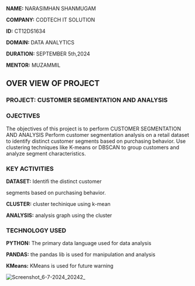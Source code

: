 **NAME:** NARASIMHAN SHANMUGAM

**COMPANY:** CODTECH IT SOLUTION 

**ID:** CT12DS1634 

**DOMAIN:** DATA ANALYTICS

**DURATION:** SEPTEMBER 5th,2024

**MENTOR:** MUZAMMIL

## OVER VIEW OF PROJECT

### PROJECT: CUSTOMER SEGMENTATION AND ANALYSIS

### OJECTIVES
 The objectives of this project is to perform CUSTOMER SEGMENTATION AND ANALYSIS Perform customer segmentation analysis on a retail dataset to identify distinct customer
segments based on purchasing behavior. Use clustering techniques like K-means or
DBSCAN to group customers and analyze segment characteristics.

### KEY ACTIVITIES 
**DATASET:** Identifi the distinct customer

segments based on purchasing behavior.

**CLUSTER:** cluster techinique using k-mean

**ANALYSIS:** analysis graph using the cluster 

### TECHNOLOGY USED 
**PYTHON:** The primary data language used for data analysis

**PANDAS:** the pandas lib is used for manipulation and analysis

**KMeans:** KMeans is used for future warning 


![Screenshot_6-7-2024_20242_](https://github.com/Nabesh123/CODETECH-TASK1/assets/136348129/9bac8ff0-8219-40a2-8bea-a0f5a02c6ecb)
